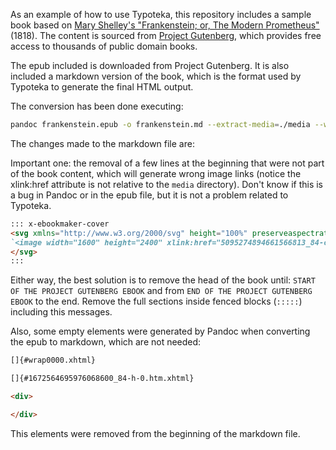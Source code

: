 As an example of how to use Typoteka, this repository includes a sample book based on [Mary Shelley's "Frankenstein; or, The Modern Prometheus"](https://www.gutenberg.org/ebooks/84) (1818). The content is sourced from [Project Gutenberg](https://www.gutenberg.org/), which provides free access to thousands of public domain books.

The epub included is downloaded from Project Gutenberg. It is also included a markdown version of the book, which is the format used by Typoteka to generate the final HTML output.

The conversion has been done executing:

```bash
pandoc frankenstein.epub -o frankenstein.md --extract-media=./media --wrap=none
```

The changes made to the markdown file are: 

Important one: the removal of a few lines at the beginning that were not part of the book content, which will generate wrong image links (notice the xlink:href attribute is not relative to the `media` directory). Don't know if this is a bug in Pandoc or in the epub file, but it is not a problem related to Typoteka.

```markdown
::: x-ebookmaker-cover
<svg xmlns="http://www.w3.org/2000/svg" height="100%" preserveaspectratio="xMidYMid meet" version="1.1" viewbox="0 0 1600 2400" width="100%" xmlns:xlink="http://www.w3.org/1999/xlink">
`<image width="1600" height="2400" xlink:href="5095274894661566813_84-cover.png">`{=html}`</image>`{=html}
</svg>
:::
```

Either way, the best solution is to remove the head of the book until: `START OF THE PROJECT GUTENBERG EBOOK` and from `END OF THE PROJECT GUTENBERG EBOOK` to the end. Remove the full sections inside fenced blocks (`:::::`) including this messages.

Also, some empty elements were generated by Pandoc when converting the epub to markdown, which are not needed:

```markdown
[]{#wrap0000.xhtml}

[]{#1672564695976068600_84-h-0.htm.xhtml}

<div>

</div>
```

This elements were removed from the beginning of the markdown file.
